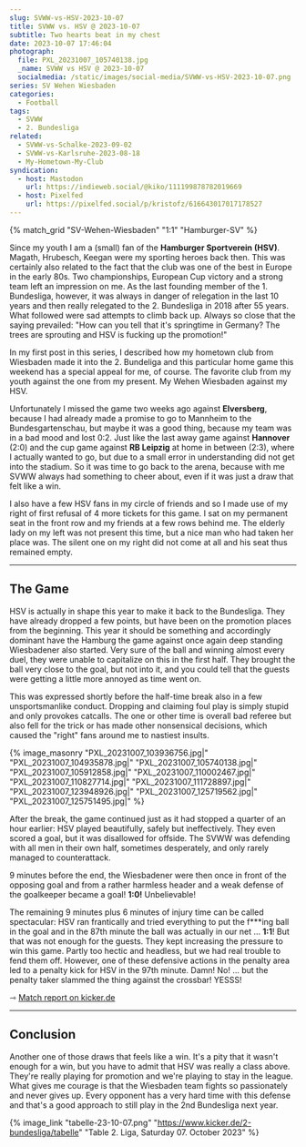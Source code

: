 ```yaml
---
slug: SVWW-vs-HSV-2023-10-07
title: SVWW vs. HSV @ 2023-10-07
subtitle: Two hearts beat in my chest
date: 2023-10-07 17:46:04
photograph:
  file: PXL_20231007_105740138.jpg
  _name: SVWW vs HSV @ 2023-10-07
  socialmedia: /static/images/social-media/SVWW-vs-HSV-2023-10-07.png
series: SV Wehen Wiesbaden
categories:
  - Football
tags:
  - SVWW
  - 2. Bundesliga
related:
  - SVWW-vs-Schalke-2023-09-02
  - SVWW-vs-Karlsruhe-2023-08-18
  - My-Hometown-My-Club
syndication:
  - host: Mastodon
    url: https://indieweb.social/@kiko/111199878782019669
  - host: Pixelfed
    url: https://pixelfed.social/p/kristofz/616643017017178527
---
```


{% match_grid "SV-Wehen-Wiesbaden" "1:1" "Hamburger-SV" %}

Since my youth I am a (small) fan of the **Hamburger Sportverein (HSV)**. Magath, Hrubesch, Keegan were my sporting heroes back then. This was certainly also related to the fact that the club was one of the best in Europe in the early 80s. Two championships, European Cup victory and a strong team left an impression on me. As the last founding member of the 1. Bundesliga, however, it was always in danger of relegation in the last 10 years and then really relegated to the 2. Bundesliga in 2018 after 55 years. What followed were sad attempts to climb back up. Always so close that the saying prevailed: "How can you tell that it's springtime in Germany? The trees are sprouting and HSV is fucking up the promotion!"

In my first post in this series, I described how my hometown club from Wiesbaden made it into the 2. Bundeliga and this particular home game this weekend has a special appeal for me, of course. The favorite club from my youth against the one from my present. My Wehen Wiesbaden against my HSV.

<!-- more -->

Unfortunately I missed the game two weeks ago against **Elversberg**, because I had already made a promise to go to Mannheim to the Bundesgartenschau, but maybe it was a good thing, because my team was in a bad mood and lost 0:2. Just like the last away game against **Hannover** (2:0) and the cup game against **RB Leipzig** at home in between (2:3), where I actually wanted to go, but due to a small error in understanding did not get into the stadium. So it was time to go back to the arena, because with me SVWW always had something to cheer about, even if it was just a draw that felt like a win.

I also have a few HSV fans in my circle of friends and so I made use of my right of first refusal of 4 more tickets for this game. I sat on my permanent seat in the front row and my friends at a few rows behind me. The elderly lady on my left was not present this time, but a nice man who had taken her place was. The silent one on my right did not come at all and his seat thus remained empty.

---

## The Game

HSV is actually in shape this year to make it back to the Bundesliga. They have already dropped a few points, but have been on the promotion places from the beginning. This year it should be something and accordingly dominant have the Hamburg the game against once again deep standing Wiesbadener also started. Very sure of the ball and winning almost every duel, they were unable to capitalize on this in the first half. They brought the ball very close to the goal, but not into it, and you could tell that the guests were getting a little more annoyed as time went on.

This was expressed shortly before the half-time break also in a few unsportsmanlike conduct. Dropping and claiming foul play is simply stupid and only provokes catcalls. The one or other time is overall bad referee but also fell for the trick or has made other nonsensical decisions, which caused the "right" fans around me to nastiest insults.

{% image_masonry
  "PXL_20231007_103936756.jpg|"
  "PXL_20231007_104935878.jpg|"
  "PXL_20231007_105740138.jpg|"
  "PXL_20231007_105912858.jpg|"
  "PXL_20231007_110002467.jpg|"
  "PXL_20231007_110827714.jpg|"
  "PXL_20231007_111728897.jpg|"
  "PXL_20231007_123948926.jpg|"
  "PXL_20231007_125719562.jpg|"
  "PXL_20231007_125751495.jpg|"
%}

After the break, the game continued just as it had stopped a quarter of an hour earlier: HSV played beautifully, safely but ineffectively. They even scored a goal, but it was disallowed for offside. The SVWW was defending with all men in their own half, sometimes desperately, and only rarely managed to counterattack.

9 minutes before the end, the Wiesbadener were then once in front of the opposing goal and from a rather harmless header and a weak defense of the goalkeeper became a goal! **1:0!** Unbelievable!

The remaining 9 minutes plus 6 minutes of injury time can be called spectacular: HSV ran frantically and tried everything to put the f\*\*\*ing ball in the goal and in the 87th minute the ball was actually in our net ... **1:1**! But that was not enough for the guests. They kept increasing the pressure to win this game. Partly too hectic and headless, but we had real trouble to fend them off. However, one of these defensive actions in the penalty area led to a penalty kick for HSV in the 97th minute. Damn! No! ... but the penalty taker slammed the thing against the crossbar! YESSS!

&#x21FE;&nbsp;[Match report on kicker.de](https://www.kicker.de/wiesbaden-gegen-hsv-2023-bundesliga-4861740/spielbericht)

---

## Conclusion

Another one of those draws that feels like a win. It's a pity that it wasn't enough for a win, but you have to admit that HSV was really a class above. They're really playing for promotion and we're playing to stay in the league. What gives me courage is that the Wiesbaden team fights so passionately and never gives up. Every opponent has a very hard time with this defense and that's a good approach to still play in the 2nd Bundesliga next year.

{% image_link "tabelle-23-10-07.png" "https://www.kicker.de/2-bundesliga/tabelle" "Table 2. Liga, Saturday 07. October 2023" %}
